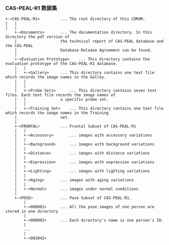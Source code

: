 ### CAS-PEAL-R1 数据集
    +-<CAS-PEAL-R1>			... The root directory of this CDROM.
    |   |
    |   |
        +-<Documents>		... The documentation directory. In this directory the pdf version of
        |				    the technical report of CAS-PEAL database and the CAS-PEAL
        |			 	    Database Release Agreement can be found.
        |
        +-<Evaluation Prototype>	... This directory contains the evaluation prototype of the CAS-PEAL-R1 database.
        |	|
        |	+-<Gallery>		... This directory contains one text file which records the image names in the Galley.
        |	|				    
        |	|
        |	+-<Probe Sets>		... This directory contains seven text files. Each text file records the image names of
        |	|			    a specific probe set.
        |	|
        |	+-<Training Set>	... This directory contains one text file which records the image names in the Training
        |			   	    set.
        |	
        +-<FRONTAL>			... Frontal Subset of CAS-PEAL-R1
        |	|
        |	+-<Accessory>		... images with accessory variations
        |	|
        |	+-<Background>		... images with background variations
        |	|
        |	+-<Distance>		... images with distance variations
        |	|
        |	+-<Expression>		... images with expression variations
        |	|
        |	+-<Lighting>		... images with lighting variations
        |	|
        |	+-<Aging>		... images with aging variations
        |	|
        |	+-<Normal>		... images under normal conditions 
        |
        +-<POSE>			... Pose Subset of CAS-PEAL-R1.
        	|
        	+-<000001>		... All the pose images of one person are stored in one directory
        	|
        	+-<000002>		... Each directory's name is one person's ID.
        	|
        	...
        	|
           	+-<001042>
